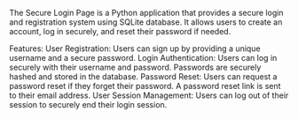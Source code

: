 The Secure Login Page is a Python application that provides a secure login and registration system using SQLite database. It allows users to create an account, log in securely, and reset their password if needed.

Features:
User Registration: Users can sign up by providing a unique username and a secure password.
Login Authentication: Users can log in securely with their username and password. Passwords are securely hashed and stored in the database.
Password Reset: Users can request a password reset if they forget their password. A password reset link is sent to their email address.
User Session Management: Users can log out of their session to securely end their login session.
